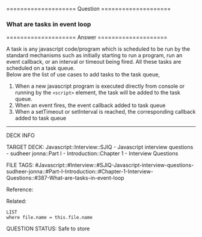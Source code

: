 ==================== Question ====================  

### What are tasks in event loop  

==================== Answer ====================  

A task is any javascript code/program which is scheduled to be run by the
standard mechanisms such as initially starting to run a program, run an event
callback, or an interval or timeout being fired. All these tasks are scheduled
on a task queue.  
Below are the list of use cases to add tasks to the task queue,

1. When a new javascript program is executed directly from console or running by
   the `<script>` element, the task will be added to the task queue.
2. When an event fires, the event callback added to task queue
3. When a setTimeout or setInterval is reached, the corresponding callback added
   to task queue

---

DECK INFO

TARGET DECK: Javascript::Interview::SJIQ - Javascript interview questions -
sudheer jonna::Part I - Introduction::Chapter 1 - Interview Questions

FILE TAGS:
#Javascript::#Interview::#SJIQ-Javascript-interview-questions-sudheer-jonna::#Part-I-Introduction::#Chapter-1-Interview-Questions::#387-What-are-tasks-in-event-loop

Reference:

Related:

```dataview
LIST
where file.name = this.file.name
```

QUESTION STATUS: Safe to store
